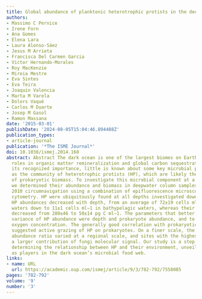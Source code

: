```yaml
---
title: Global abundance of planktonic heterotrophic protists in the deep ocean
authors:
- Massimo C Pernice
- Irene Forn
- Ana Gomes
- Elena Lara
- Laura Alonso-Sáez
- Jesus M Arrieta
- Francisca Del Carmen Garcia
- Victor Hernando-Morales
- Roy MacKenzie
- Mireia Mestre
- Eva Sintes
- Eva Teira
- Joaquin Valencia
- Marta M Varela
- Dolors Vaqué
- Carlos M Duarte
- Josep M Gasol
- Ramon Massana
date: '2015-03-01'
publishDate: '2024-08-05T15:04:46.894488Z'
publication_types:
- article-journal
publication: '*The ISME Journal*'
doi: 10.1038/ismej.2014.168
abstract: Abstract The dark ocean is one of the largest biomes on Earth, with critical
  roles in organic matter remineralization and global carbon sequestration. Despite
  its recognized importance, little is known about some key microbial players, such
  as the community of heterotrophic protists (HP), which are likely the main consumers
  of prokaryotic biomass. To investigate this microbial component at a global scale,
  we determined their abundance and biomass in deepwater column samples from the Malaspina
  2010 circumnavigation using a combination of epifluorescence microscopy and flow
  cytometry. HP were ubiquitously found at all depths investigated down to 4000 m.
  HP abundances decreased with depth, from an average of 72±19 cells ml−1 in mesopelagic
  waters down to 11±1 cells ml−1 in bathypelagic waters, whereas their total biomass
  decreased from 280±46 to 50±14 pg C ml−1. The parameters that better explained the
  variance of HP abundance were depth and prokaryote abundance, and to lesser extent
  oxygen concentration. The generally good correlation with prokaryotic abundance
  suggested active grazing of HP on prokaryotes. On a finer scale, the prokaryote:HP
  abundance ratio varied at a regional scale, and sites with the highest ratios exhibited
  a larger contribution of fungi molecular signal. Our study is a step forward towards
  determining the relationship between HP and their environment, unveiling their importance
  as players in the dark ocean’s microbial food web.
links:
- name: URL
  url: https://academic.oup.com/ismej/article/9/3/782-792/7558085
pages: '782-792'
volume: '9'
number: '3'
---
```

